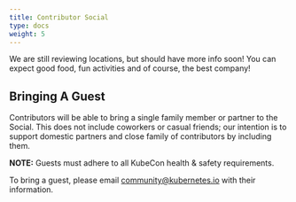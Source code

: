 ```yaml
---
title: Contributor Social
type: docs
weight: 5
---
```



We are still reviewing locations, but should have more info soon! You can expect good food, fun activities and of course, the best company!


## Bringing A Guest

Contributors will be able to bring a single family member or  partner to the
Social. This does not include coworkers or casual friends; our intention is
to support domestic partners and close family of contributors by including
them.

**NOTE:** Guests must adhere to all KubeCon health & safety requirements.

To bring a guest, please email community@kubernetes.io with their information.
